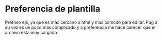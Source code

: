 # Preferencia de plantilla

Prefiero ejs, ya que es mas cercano a html y mas comodo para editar. Pug a su vez es un poco mas complicado y a preferencia me hace parecer que el archivo esta muy cargado. 